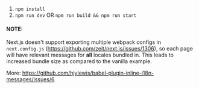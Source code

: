 1. `npm install`
2. `npm run dev` OR `npm run build && npm run start`

#### NOTE:

Next.js doesn't support exporting multiple webpack configs in `next.config.js` (https://github.com/zeit/next.js/issues/1306), so each page will have relevant messages for **all** locales bundled in. This leads to increased bundle size as compared to the vanilla example.

More: https://github.com/hjylewis/babel-plugin-inline-i18n-messages/issues/6

